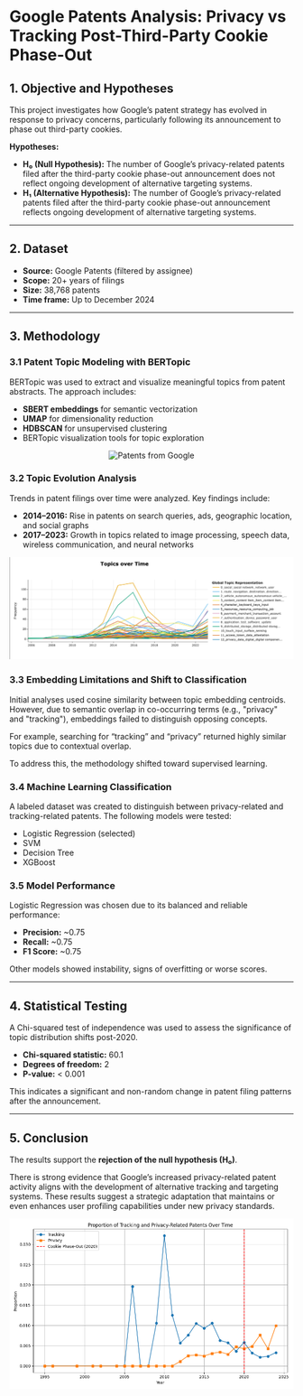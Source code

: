 # Google Patents Analysis: Privacy vs Tracking Post-Third-Party Cookie Phase-Out

## 1. Objective and Hypotheses

This project investigates how Google’s patent strategy has evolved in response to privacy concerns, particularly following its announcement to phase out third-party cookies.

**Hypotheses:**

* **H₀ (Null Hypothesis):** The number of Google’s privacy-related patents filed after the third-party cookie phase-out announcement does not reflect ongoing development of alternative targeting systems.
* **H₁ (Alternative Hypothesis):** The number of Google’s privacy-related patents filed after the third-party cookie phase-out announcement reflects ongoing development of alternative targeting systems.

---

## 2. Dataset

* **Source:** Google Patents (filtered by assignee)
* **Scope:** 20+ years of filings
* **Size:** 38,768 patents
* **Time frame:** Up to December 2024

---

## 3. Methodology

### 3.1 Patent Topic Modeling with BERTopic

BERTopic was used to extract and visualize meaningful topics from patent abstracts. The approach includes:

* **SBERT embeddings** for semantic vectorization
* **UMAP** for dimensionality reduction
* **HDBSCAN** for unsupervised clustering
* BERTopic visualization tools for topic exploration

<div align="center">
    <img src="charts/patents_from_google_with_datamapplot.gif" alt="Patents from Google" width="600"/>
</div>

### 3.2 Topic Evolution Analysis

Trends in patent filings over time were analyzed. Key findings include:

* **2014–2016:** Rise in patents on search queries, ads, geographic location, and social graphs
* **2017–2023:** Growth in topics related to image processing, speech data, wireless communication, and neural networks

<div align="center">
    <img src="charts/subtopics_over_time.png" alt="Subtopics over time" width="600"/>
</div>

### 3.3 Embedding Limitations and Shift to Classification

Initial analyses used cosine similarity between topic embedding centroids. However, due to semantic overlap in co-occurring terms (e.g., "privacy" and "tracking"), embeddings failed to distinguish opposing concepts.

For example, searching for “tracking” and “privacy” returned highly similar topics due to contextual overlap.

To address this, the methodology shifted toward supervised learning.

### 3.4 Machine Learning Classification

A labeled dataset was created to distinguish between privacy-related and tracking-related patents. The following models were tested:

* Logistic Regression (selected)
* SVM
* Decision Tree
* XGBoost

### 3.5 Model Performance

Logistic Regression was chosen due to its balanced and reliable performance:

* **Precision:** \~0.75
* **Recall:** \~0.75
* **F1 Score:** \~0.75

Other models showed instability, signs of overfitting or worse scores.

---

## 4. Statistical Testing

A Chi-squared test of independence was used to assess the significance of topic distribution shifts post-2020.

* **Chi-squared statistic:** 60.1
* **Degrees of freedom:** 2
* **P-value:** < 0.001

This indicates a significant and non-random change in patent filing patterns after the announcement.

---

## 5. Conclusion

The results support the **rejection of the null hypothesis (H₀)**.

There is strong evidence that Google’s increased privacy-related patent activity aligns with the development of alternative tracking and targeting systems. These results suggest a strategic adaptation that maintains or even enhances user profiling capabilities under new privacy standards.

<div align="center">
    <img src="charts/patent_proportions_plot.png" alt="Subtopics over time" width="600"/>
</div>